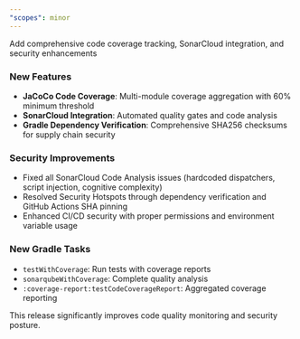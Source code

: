 ```yaml
---
"scopes": minor
---
```


Add comprehensive code coverage tracking, SonarCloud integration, and security enhancements

### New Features
- **JaCoCo Code Coverage**: Multi-module coverage aggregation with 60% minimum threshold
- **SonarCloud Integration**: Automated quality gates and code analysis
- **Gradle Dependency Verification**: Comprehensive SHA256 checksums for supply chain security

### Security Improvements
- Fixed all SonarCloud Code Analysis issues (hardcoded dispatchers, script injection, cognitive complexity)
- Resolved Security Hotspots through dependency verification and GitHub Actions SHA pinning
- Enhanced CI/CD security with proper permissions and environment variable usage

### New Gradle Tasks
- `testWithCoverage`: Run tests with coverage reports
- `sonarqubeWithCoverage`: Complete quality analysis
- `:coverage-report:testCodeCoverageReport`: Aggregated coverage reporting

This release significantly improves code quality monitoring and security posture.